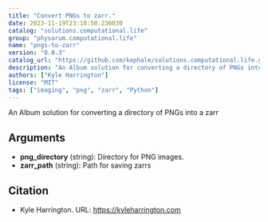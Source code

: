 ```yaml
---
title: "Convert PNGs to zarr."
date: 2023-11-19T23:10:50.236030
catalog: "solutions.computational.life"
group: "physarum.computational.life"
name: "pngs-to-zarr"
version: "0.0.3"
catalog_url: "https://github.com/kephale/solutions.computational.life.git"
description: "An Album solution for converting a directory of PNGs into a zarr"
authors: ["Kyle Harrington"]
license: "MIT"
tags: ["imaging", "png", "zarr", "Python"]
---
```


An Album solution for converting a directory of PNGs into a zarr

## Arguments

- **png_directory** (string): Directory for PNG images.
- **zarr_path** (string): Path for saving zarrs

## Citation

- Kyle Harrington.
  URL: https://kyleharrington.com

